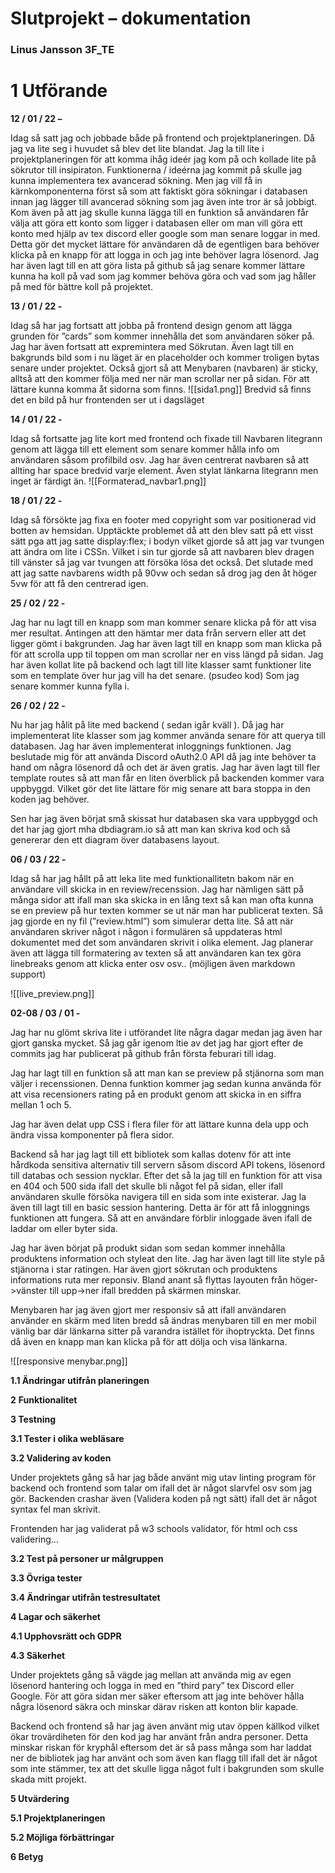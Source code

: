     

# **Slutprojekt – dokumentation**

### **Linus Jansson 3F_TE**

# **1 Utförande**

**12 / 01 / 22 –**

Idag så satt jag och jobbade både på frontend och projektplaneringen. Då jag va lite seg i huvudet så blev det lite blandat. Jag la till lite i projektplaneringen för att komma ihåg ideér jag kom på och kollade lite på sökrutor till insipiraton. Funktionerna / ideérna jag kommit på skulle jag kunna implementera tex avancerad sökning. Men jag vill få in kärnkomponenterna först så som att faktiskt göra sökningar i databasen innan jag lägger till avancerad sökning som jag även inte tror är så jobbigt. Kom även på att jag skulle kunna lägga till en funktion så användaren får välja att göra ett konto som ligger i databasen eller om man vill göra ett konto med hjälp av tex discord eller google som man senare loggar in med. Detta gör det mycket lättare för användaren då de egentligen bara behöver klicka på en knapp för att logga in och jag inte behöver lagra lösenord. Jag har även lagt till en att göra lista på github så jag senare kommer lättare kunna ha koll på vad som jag kommer behöva göra och vad som jag håller på med för bättre koll på projektet.

**13 / 01 / 22 -**

Idag så har jag fortsatt att jobba på frontend design genom att lägga grunden för ”cards” som kommer innehålla det som användaren söker på. Jag har även fortsatt att expremintera med Sökrutan. Även lagt till en bakgrunds bild som i nu läget är en placeholder och kommer troligen bytas senare under projektet. Också gjort så att Menybaren (navbaren) är sticky, alltså att den kommer följa med ner när man scrollar ner på sidan. För att lättare kunna komma åt sidorna som finns.
![[sida1.png]]
Bredvid så finns det en bild på hur frontenden ser ut i dagsläget

  



**14 / 01 / 22 -**

Idag så fortsatte jag lite kort med frontend och fixade till Navbaren litegrann genom att lägga till ett element som senare kommer hålla info om användaren såsom profilbild osv. Jag har även centrerat navbaren så att allting har space bredvid varje element. Även stylat länkarna litegrann men inget är färdigt än. 
![[Formaterad_navbar1.png]]

**18 / 01 / 22 -**

Idag så försökte jag fixa en footer med copyright som var positionerad vid botten av hemsidan. Upptäckte problemet då att den blev satt på ett visst sätt pga att jag satte display:flex; i bodyn vilket gjorde så att jag var tvungen att ändra om lite i CSSn. Vilket i sin tur gjorde så att navbaren blev dragen till vänster så jag var tvungen att försöka lösa det också. Det slutade med att jag satte navbarens width på 90vw och sedan så drog jag den åt höger 5vw för att få den centrerad igen.

**25 / 02 / 22 -**

Jag har nu lagt till en knapp som man kommer senare klicka på för att visa mer resultat. Antingen att den hämtar mer data från servern eller att det ligger gömt i bakgrunden. Jag har även lagt till en knapp som man klicka på för att scrolla upp til toppen om man scrollar ner en viss längd på sidan. Jag har även kollat lite på backend och lagt till lite klasser samt funktioner lite som en template över hur jag vill ha det senare. (psudeo kod) Som jag senare kommer kunna fylla i.

**26 / 02 / 22 -**

Nu har jag hålit på lite med backend ( sedan igår kväll ). Då jag har implementerat lite klasser som jag kommer använda senare för att querya till databasen. Jag har även implementerat inloggnings funktionen. Jag beslutade mig för att använda Discord oAuth2.0 API då jag inte behöver ta hand om några lösenord då och det är även gratis. Jag har även lagt till fler template routes så att man får en liten överblick på backenden kommer vara uppbyggd. Vilket gör det lite lättare för mig senare att bara stoppa in den koden jag behöver.

Sen har jag även börjat små skissat hur databasen ska vara uppbyggd och det har jag gjort mha dbdiagram.io så att man kan skriva kod och så genererar den ett diagram över databasens layout.

  

**06 / 03 / 22 -**

Idag så har jag hållt på att leka lite med funktionallitetn bakom när en användare vill skicka in en review/recenssion. Jag har nämligen sätt på många sidor att ifall man ska skicka in en lång text så kan man ofta kunna se en preview på hur texten kommer se ut när man har publicerat texten. Så jag gjorde en ny fil (”review.html”) som simulerar detta lite. Så att när användaren skriver något i någon i formulären så uppdateras html dokumentet med det som användaren skrivit i olika element. Jag planerar även att lägga till formatering av texten så att användaren kan tex göra linebreaks genom att klicka enter osv osv.. (möjligen även markdown support)

![[live_preview.png]]

**02-08 / 03 / 01 -**

Jag har nu glömt skriva lite i utförandet lite några dagar medan jag även har gjort ganska mycket. Så jag går igenom ltie av det jag har gjort efter de commits jag har publicerat på github från första feburari till idag.

Jag har lagt till en funktion så att man kan se preview på stjänorna som man väljer i recenssionen. Denna funktion kommer jag sedan kunna använda för att visa recensioners rating på en produkt genom att skicka in en siffra mellan 1 och 5. 

Jag har även delat upp CSS i flera filer för att lättare kunna dela upp och ändra vissa komponenter på flera sidor.

Backend så har jag lagt till ett bibliotek som kallas dotenv för att inte hårdkoda sensitiva alternativ till servern såsom discord API tokens, lösenord till databas och session nycklar. Efter det så la jag till en funktion för att visa en 404 och 500 sida ifall det skulle bli något fel på sidan, eller ifall användaren skulle försöka navigera till en sida som inte existerar. Jag la även till lagt till en basic session hantering. Detta är för att få inloggnings funktionen att fungera. Så att en användare förblir inloggade även ifall de laddar om eller byter sida. 

Jag har även börjat på produkt sidan som sedan kommer innehålla produktens information och styleat den lite. Jag har även lagt till lite style på stjänorna i star ratingen. Har även gjort sökrutan och produktens informations ruta mer reponsiv. Bland anant så flyttas layouten från höger->vänster till upp->ner ifall bredden på skärmen minskar. 

Menybaren har jag även gjort mer responsiv så att ifall användaren använder en skärm med liten bredd så ändras menybaren till en mer mobil vänlig bar där länkarna sitter på varandra istället för ihoptryckta. Det finns då även en knapp man kan klicka på för att dölja och visa länkarna.

![[responsive menybar.png]]



**1.1 Ändringar utifrån planeringen**

**2** **Funktionalitet**

**3 Testning**

**3.1 Tester i olika webläsare**

**3.2 Validering av koden**

Under projektets gång så har jag både använt mig utav linting program för backend och frontend som talar om ifall det är något slarvfel osv som jag gör. Backenden crashar även (Validera koden på ngt sätt) ifall det är något syntax fel man skrivit.

Frontenden har jag validerat på w3 schools validator, för html och css validering...

**3.2 Test på personer ur målgruppen**

**3.3 Övriga tester**

**3.4 Ändringar utifrån testresultatet**

**4 Lagar och säkerhet**

**4.1 Upphovsrätt och GDPR**

  
  

**4.3 Säkerhet**

Under projektets gång så vägde jag mellan att använda mig av egen lösenord hantering och logga in med en ”third pary” tex Discord eller Google. För att göra sidan mer säker eftersom att jag inte behöver hålla några lösenord säkra och minskar därav risken att konton blir kapade.

Backend och frontend så har jag även använt mig utav öppen källkod vilket ökar trovärdiheten för den kod jag har använt från andra personer. Detta minskar riskan för kryphål eftersom det är så pass många som har laddat ner de bibliotek jag har använt och som även kan flagg till ifall det är något som inte stämmer, tex att det skulle ligga något fult i bakgrunden som skulle skada mitt projekt.

**5 Utvärdering**

**5.1 Projektplaneringen**

**5.2 Möjliga förbättringar**

**6 Betyg**